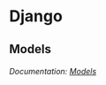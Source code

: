 # Django

## Models

###### Documentation: [Models](https://docs.djangoproject.com/en/3.1/topics/db/models/)
